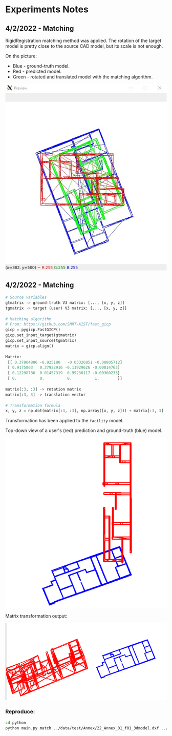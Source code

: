 # Experiments Notes

## 4/2/2022 - Matching

RigidRegistration matching method was applied. The rotation of the target model is pretty close to the source CAD model, but its scale is not enough.

On the picture:
- Blue - ground-truth model.
- Red - predicted model.
- Green - rotated and translated model with the matching algorithm.

![Source](.github/assets/matching-results-04032022.jpg)


## 4/2/2022 - Matching

``` python
# Source variables
gtmatrix -> ground-truth V3 matrix: [..., [x, y, z]]
tgmatrix -> target (user) V3 matrix: [..., [x, y, z]]

# Matching algorithm
# From: https://github.com/SMRT-AIST/fast_gicp
gicp = pygicp.FastGICP()
gicp.set_input_target(gtmatrix)
gicp.set_input_source(tgmatrix)
matrix = gicp.align()

Matrix: 
 [[ 0.37804806 -0.925188   -0.03326851 -0.00805712]
 [ 0.9175803   0.37922916 -0.11929626 -0.00814763]
 [ 0.12298786  0.01457319  0.99230117 -0.00360233]
 [ 0.          0.          0.          1.        ]]

matrix[:3, :3] -> rotation matrix
matrix[:3, 3] -> translation vector

# Transformation formula
x, y, z = np.dot(matrix[:3, :3], np.array([x, y, z])) + matrix[:3, 3]
```

Transformation has been applied to the `facility` model.

Top-down view of a user's (red) prediction and ground-truth (blue) model.

![Source](.github/assets/matching-source-04022022.png)

Matrix transformation output:

![Target](.github/assets/matching-results-04022022.png)

### Reproduce:

```bash
cd python
python main.py match ../data/test/Annex/22_Annex_01_f01_3dmodel.dxf ../data/users/Annex/22_Annex_01_F1_s0p01m.dxf
```